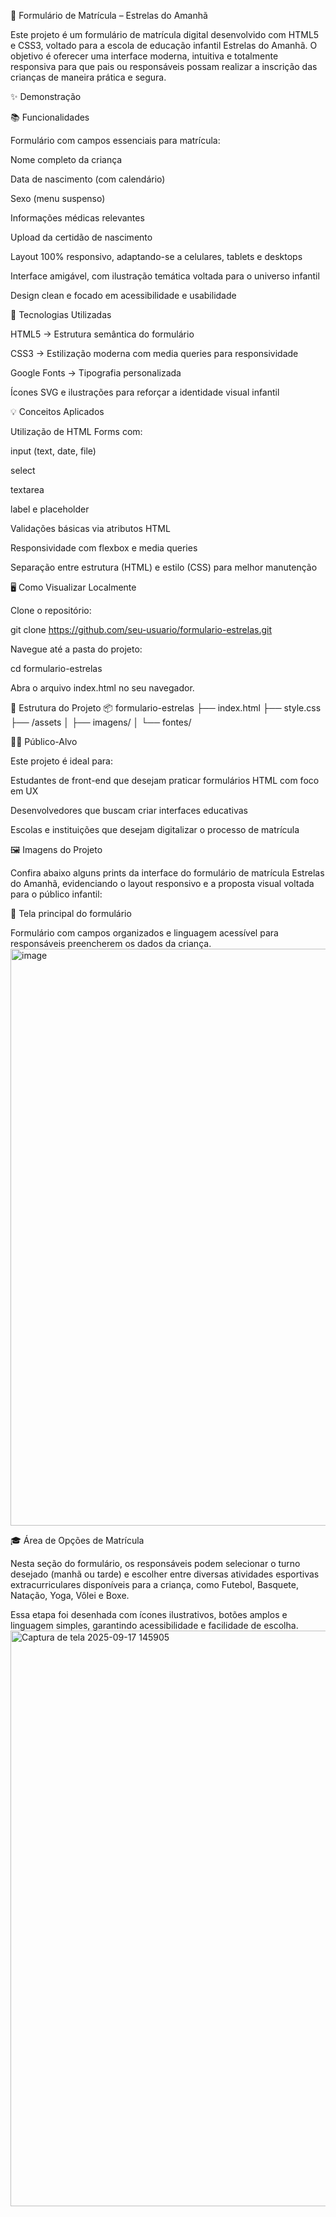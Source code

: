 📄 Formulário de Matrícula – Estrelas do Amanhã

Este projeto é um formulário de matrícula digital desenvolvido com HTML5 e CSS3, voltado para a escola de educação infantil Estrelas do Amanhã. O objetivo é oferecer uma interface moderna, intuitiva e totalmente responsiva para que pais ou responsáveis possam realizar a inscrição das crianças de maneira prática e segura.

✨ Demonstração

<!-- Substitua pelo caminho real se necessário -->

📚 Funcionalidades

Formulário com campos essenciais para matrícula:

Nome completo da criança

Data de nascimento (com calendário)

Sexo (menu suspenso)

Informações médicas relevantes

Upload da certidão de nascimento

Layout 100% responsivo, adaptando-se a celulares, tablets e desktops

Interface amigável, com ilustração temática voltada para o universo infantil

Design clean e focado em acessibilidade e usabilidade

🧪 Tecnologias Utilizadas

HTML5 → Estrutura semântica do formulário

CSS3 → Estilização moderna com media queries para responsividade

Google Fonts → Tipografia personalizada

Ícones SVG e ilustrações para reforçar a identidade visual infantil

💡 Conceitos Aplicados

Utilização de HTML Forms com:

input (text, date, file)

select

textarea

label e placeholder

Validações básicas via atributos HTML

Responsividade com flexbox e media queries

Separação entre estrutura (HTML) e estilo (CSS) para melhor manutenção

🖥️ Como Visualizar Localmente

Clone o repositório:

git clone https://github.com/seu-usuario/formulario-estrelas.git


Navegue até a pasta do projeto:

cd formulario-estrelas


Abra o arquivo index.html no seu navegador.

📁 Estrutura do Projeto
📦 formulario-estrelas
├── index.html
├── style.css
├── /assets
│   ├── imagens/
│   └── fontes/


👩‍🎓 Público-Alvo

Este projeto é ideal para:

Estudantes de front-end que desejam praticar formulários HTML com foco em UX

Desenvolvedores que buscam criar interfaces educativas

Escolas e instituições que desejam digitalizar o processo de matrícula

🖼️ Imagens do Projeto

Confira abaixo alguns prints da interface do formulário de matrícula Estrelas do Amanhã, evidenciando o layout responsivo e a proposta visual voltada para o público infantil:

📌 Tela principal do formulário

Formulário com campos organizados e linguagem acessível para responsáveis preencherem os dados da criança.
<img width="1866" height="923" alt="image" src="https://github.com/user-attachments/assets/245bc69c-2d5c-482b-9285-6b0adb873a48" />

🎓 Área de Opções de Matrícula

Nesta seção do formulário, os responsáveis podem selecionar o turno desejado (manhã ou tarde) e escolher entre diversas atividades esportivas extracurriculares disponíveis para a criança, como Futebol, Basquete, Natação, Yoga, Vôlei e Boxe.

Essa etapa foi desenhada com ícones ilustrativos, botões amplos e linguagem simples, garantindo acessibilidade e facilidade de escolha.
<img width="1869" height="921" alt="Captura de tela 2025-09-17 145905" src="https://github.com/user-attachments/assets/d4749cf0-a0b1-4064-aeea-f808f9fb4461" />
